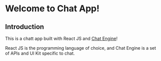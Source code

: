 # Welcome to Chat App!





## Introduction

This is a chatt app built with React JS and [Chat Engine](https://chatengine.io)!

React JS is the programming language of choice, and Chat Engine is a set of APIs and UI Kit specific to chat.



